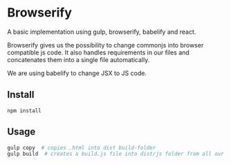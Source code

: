 # Browserify
A basic implementation using gulp, browserify, babelify and react.

Browserify gives us the possibility to change commonjs into browser compatible js code.
It also handles requirements in our files and concatenates them into a single file automatically.

We are using babelify to change JSX to JS code.

## Install
`npm install`

## Usage
```bash
gulp copy  # copies .html into dist build-folder
gulp build  # creates a build.js file into dist/js folder from all our .js files
```